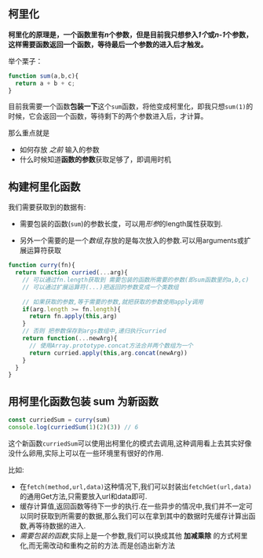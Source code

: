 ## 柯里化

**柯里化的原理是，一个函数里有*n*个参数，但是目前我只想参入*1个*或*n-1*个参数，这样需要函数返回一个函数，等待最后一个参数的进入后才触发。**

举个栗子：

```javascript
function sum(a,b,c){
  return a + b + c;
}
```

目前我需要一个函数**包装一下**这个```sum```函数，将他变成柯里化，即我只想```sum(1)```的时候，它会返回一个函数，等待剩下的两个参数进入后，才计算。

那么重点就是

- 如何存放 *之前* 输入的参数
- 什么时候知道**函数的参数**获取足够了，即调用时机

## 构建柯里化函数

我们需要获取到的数据有: 

- 需要包装的函数(```sum```)的参数长度，可以用*形参*的length属性获取到.

- 另外一个需要的是一个*数组*,存放的是每次放入的参数.可以用arguments或扩展运算符获取



```js
function curry(fn){
  return function curried(...arg){
    // 可以通过fn.length获取到 需要包装的函数所需要的参数(即sum函数里的a,b,c)
    // 可以通过扩展运算符(...)把返回的参数变成一个类数组
    
    // 如果获取的参数,等于需要的参数,就把获取的参数使用apply调用
    if(arg.length >= fn.length){
      return fn.apply(this,arg)
    }
    // 否则 把参数保存到args数组中,递归执行curried
    return function(...newArg){
      // 使用Array.prototype.concat方法合并两个数组为一个
      return curried.apply(this,arg.concat(newArg))
    }
  }
}
```

## 用柯里化函数包装 sum 为新函数

```javascript
const curriedSum = curry(sum)
console.log(curriedSum(1)(2)(3)) // 6
```

这个新函数```curriedSum```可以使用出柯里化的模式去调用,这种调用看上去其实好像没什么卵用,实际上可以在一些环境里有很好的作用.

比如: 

- 在```fetch(method,url,data)```这种情况下,我们可以封装出```fetchGet(url,data)```的通用Get方法,只需要放入url和data即可.
- 缓存计算值,返回函数等待下一步的执行.在一些异步的情况中,我们并不一定可以同时获取到所需要的数据,那么我们可以在拿到其中的数据时先缓存计算出函数,再等待数据的进入.
- *需要包装的函数*,实际上是一个参数,我们可以换成其他 **加减乘除** 的方式柯里化,而无需改动和重构之前的方法.而是创造出新方法